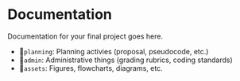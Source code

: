 # Documentation

Documentation for your final project goes here.

- 📁`planning`: Planning activies (proposal, pseudocode, etc.)
- 📁`admin`: Administrative things (grading rubrics, coding standards)
- 📁`assets`: Figures, flowcharts, diagrams, etc.
